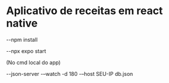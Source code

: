 # Aplicativo de receitas em react native

--npm install

--npx expo start

(No cmd local do app)

--json-server -–watch -d 180 -–host SEU-IP db.json
